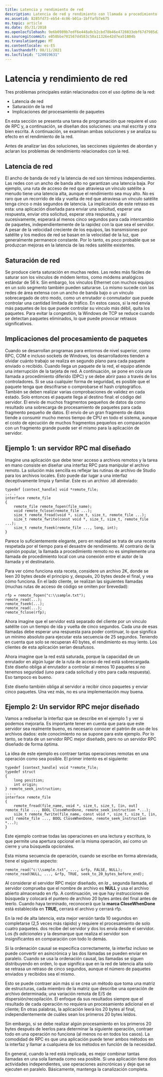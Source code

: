 ```yaml
---
title: Latencia y rendimiento de red
description: Latencia de red y rendimiento con llamada a procedimiento remoto (RPC).
ms.assetid: 8285fd73-eb54-4c06-b01a-1bffafb7e675
ms.topic: article
ms.date: 05/31/2018
ms.openlocfilehash: 9e6b0989b7edf6e448a0cb2cbd78b46e4728833ebf67d7985d22bec2981721b6
ms.sourcegitcommit: e858bbe701567d4583c50a11326e42d7ea51804b
ms.translationtype: MT
ms.contentlocale: es-ES
ms.lasthandoff: 08/11/2021
ms.locfileid: "120019631"
---
```

# <a name="network-latency-and-throughput"></a>Latencia y rendimiento de red

Tres problemas principales están relacionados con el uso óptimo de la red:

-   Latencia de red
-   Saturación de la red
-   Implicaciones del procesamiento de paquetes

En esta sección se presenta una tarea de programación que requiere el uso de RPC y, a continuación, se diseñan dos soluciones: una mal escrita y otra bien escrita. A continuación, se examinan ambas soluciones y se analiza su efecto en el rendimiento de la red.

Antes de analizar las dos soluciones, las secciones siguientes de abordan y aclaran los problemas de rendimiento relacionados con la red.

## <a name="network-latency"></a>Latencia de red

El ancho de banda de red y la latencia de red son términos independientes. Las redes con un ancho de banda alto no garantizan una latencia baja. Por ejemplo, una ruta de acceso de red que atraviesa un vínculo satélite a menudo tiene una latencia alta, aunque el rendimiento sea muy alto. No es raro que un recorrido de ida y vuelta de red que atraviesa un vínculo satélite tenga cinco o más segundos de latencia. La implicación de este retraso es esta: una aplicación diseñada para enviar una solicitud, esperar una respuesta, enviar otra solicitud, esperar otra respuesta, y así sucesivamente, esperará al menos cinco segundos para cada intercambio de paquetes, independientemente de la rapidez con la que sea el servidor. A pesar de la velocidad creciente de los equipos, las transmisiones por satélite y los medios de red se basan en la velocidad de la luz, que generalmente permanece constante. Por lo tanto, es poco probable que se produzcan mejoras en la latencia de las redes satélite existentes.

## <a name="network-saturation"></a>Saturación de red

Se produce cierta saturación en muchas redes. Las redes más fáciles de saturar son los vínculos de módem lentos, como módems analógicos estándar de 56 k. Sin embargo, los vínculos Ethernet con muchos equipos en un solo segmento también pueden saturarse. Lo mismo sucede con las redes de área extensa con un ancho de banda bajo o un vínculo sobrecargado de otro modo, como un enrutador o conmutador que puede controlar una cantidad limitada de tráfico. En estos casos, si la red envía más paquetes de los que puede controlar su vínculo más débil, quita los paquetes. Para evitar la congestión, la Windows de TCP se reduce cuando se detectan paquetes eliminados, lo que puede provocar retrasos significativos.

## <a name="packet-processing-implications"></a>Implicaciones del procesamiento de paquetes

Cuando se desarrollan programas para entornos de nivel superior, como RPC, COM e incluso sockets de Windows, los desarrolladores tienden a olvidar cuánto trabajo se realiza en segundo plano para cada paquete enviado o recibido. Cuando llega un paquete de la red, el equipo atiende una interrupción de la tarjeta de red. A continuación, se pone en cola una llamada a procedimiento diferido (DPC) y se debe abrir paso a través de los controladores. Si se usa cualquier forma de seguridad, es posible que el paquete tenga que descifrarse o comprobarse el hash criptográfico. También se deben realizar varias comprobaciones de validez en cada estado. Solo entonces el paquete llega al destino final: el código del servidor. El envío de muchos fragmentos pequeños de datos da como resultado una sobrecarga de procesamiento de paquetes para cada fragmento pequeño de datos. El envío de un gran fragmento de datos tiende a consumir mucho menos tiempo de CPU en todo el sistema, aunque el costo de ejecución de muchos fragmentos pequeños en comparación con un fragmento grande puede ser el mismo para la aplicación de servidor.

## <a name="example-1-a-poorly-designed-rpc-server"></a>Ejemplo 1: un servidor RPC mal diseñado

Imagine una aplicación que debe tener acceso a archivos remotos y la tarea en mano consiste en diseñar una interfaz RPC para manipular el archivo remoto. La solución más sencilla es reflejar las rutinas de archivo de Studio para los archivos locales. Esto puede dar lugar a una interfaz deceptivamente limpia y familiar. Este es un archivo .idl abreviado:

``` syntax
typedef [context_handle] void *remote_file;
... .
interface remote_file
{
    remote_file remote_fopen(file_name);
    void remote_fclose(remote_file ...);
    size_t remote_fread(void *, size_t, size_t, remote_file ...);
    size_t remote_fwrite(const void *, size_t, size_t, remote_file ...);
    size_t remote_fseek(remote_file ..., long, int);
}
```

Parece lo suficientemente elegante, pero en realidad se trata de una receta respetada por el tiempo para el desastre de rendimiento. Al contrario de la opinión popular, la llamada a procedimiento remoto no es simplemente una llamada de procedimiento local con una conexión entre el autor de la llamada y el destinatario.

Para ver cómo funciona esta receta, considere un archivo 2K, donde se leen 20 bytes desde el principio y, después, 20 bytes desde el final, y vea cómo funciona. En el lado cliente, se realizan las siguientes llamadas (muchas rutas de acceso de código se omiten por brevedad):

``` syntax
rfp = remote_fopen("c:\\sample.txt");
remote_read(...);
remote_fseek(...);
remote_read(...);
remote_fclose(rfp);
```

Ahora imagine que el servidor está separado del cliente por un vínculo satélite con un tiempo de ida y vuelta de cinco segundos. Cada una de esas llamadas debe esperar una respuesta para poder continuar, lo que significa un mínimo absoluto para ejecutar esta secuencia de 25 segundos. Teniendo en cuenta que solo se recuperan 40 bytes, el rendimiento es muy lento. Los clientes de esta aplicación serían desafusos.

Ahora imagine que la red está saturada, porque la capacidad de un enrutador en algún lugar de la ruta de acceso de red está sobrecargada. Este diseño obliga al enrutador a controlar al menos 10 paquetes si no tenemos seguridad (uno para cada solicitud y otro para cada respuesta). Eso tampoco es bueno.

Este diseño también obliga al servidor a recibir cinco paquetes y enviar cinco paquetes. Una vez más, no es una implementación muy buena.

## <a name="example-2-a-better-designed-rpc-server"></a>Ejemplo 2: Un servidor RPC mejor diseñado

Vamos a rediseñar la interfaz que se describe en el ejemplo 1 y ver si podemos mejorarla. Es importante tener en cuenta que para que este servidor sea realmente bueno, es necesario conocer el patrón de uso de los archivos dados: este conocimiento no se supone para este ejemplo. Por lo tanto, se trata de un servidor RPC mejor diseñado, pero no un servidor RPC diseñado de forma óptima.

La idea de este ejemplo es contraer tantas operaciones remotas en una operación como sea posible. El primer intento es el siguiente:

``` syntax
typedef [context_handle] void *remote_file;
typedef struct
{
    long position;
    int origin;
} remote_seek_instruction;
... .
interface remote_file
{
    remote_fread(file_name, void *, size_t, size_t, [in, out] remote_file ..., BOOL CloseWhenDone, remote_seek_instruction *...);
    size_t remote_fwrite(file_name, const void *, size_t, size_t, [in, out] remote_file ..., BOOL CloseWhenDone, remote_seek_instruction *...);
}
```

Este ejemplo contrae todas las operaciones en una lectura y escritura, lo que permite una apertura opcional en la misma operación, así como un cierre y una búsqueda opcionales.

Esta misma secuencia de operación, cuando se escribe en forma abreviada, tiene el siguiente aspecto:

``` syntax
remote_read("c:\\sample.txt", ..., &rfp, FALSE, NULL);
remote_read(NULL, ..., &rfp, TRUE, seek_to_20_bytes_before_end);
```

Al considerar el servidor RPC mejor diseñado, en *la \_* segunda llamada, el servidor comprueba que el nombre de archivo es **NULL** y usa el archivo abierto almacenado en rfp. A continuación, ve que hay instrucciones de búsqueda y colocará el puntero de archivo 20 bytes antes del final antes de leerlo. Cuando haya terminado, reconocerá que la **marca CloseWhenDone** está establecida en **TRUE,** cerrará el archivo y cerrará rfp.

En la red de alta latencia, esta mejor versión tarda 10 segundos en completarse (2,5 veces más rápido) y requiere el procesamiento de solo cuatro paquetes. dos recibe del servidor y dos los envía desde el servidor. Los *ifs adicionales* y la desmarque que realiza el servidor son insignificantes en comparación con todo lo demás.

Si la ordenación causal se especifica correctamente, la interfaz incluso se puede convertir en asincrónica y las dos llamadas se pueden enviar en paralelo. Cuando se usa la ordenación causal, las llamadas se siguen distribuyendo en orden, lo que significa que en la red de latencia alta solo se retrasa un retraso de cinco segundos, aunque el número de paquetes enviados y recibidos sea el mismo.

Esto se puede contraer aún más si se crea un método que toma una matriz de estructuras, cada miembro de la matriz que describe una operación de archivo determinada; una variación remota de E/S de dispersión/recopilación. El enfoque da sus resultados siempre que el resultado de cada operación no requiera un procesamiento adicional en el cliente; En otras palabras, la aplicación leerá los 20 bytes al final, independientemente de cuáles sean los primeros 20 bytes leídos.

Sin embargo, si se debe realizar algún procesamiento en los primeros 20 bytes después de leerlos para determinar la siguiente operación, contraer todo en una operación no funciona (al menos no en todos los casos). La comodidad de RPC es que una aplicación puede tener ambos métodos en la interfaz y llamar a cualquiera de los métodos en función de la necesidad.

En general, cuando la red está implicada, es mejor combinar tantas llamadas en una sola llamada como sea posible. Si una aplicación tiene dos actividades independientes, use operaciones asincrónicas y deje que se ejecuten en paralelo. Básicamente, mantenga la canalización completa.

 

 




